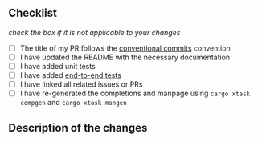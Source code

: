 ## Checklist

_check the box if it is not applicable to your changes_
- [ ] The title of my PR follows the [conventional commits](https://www.conventionalcommits.org/en/v1.0.0/) convention
- [ ] I have updated the README with the necessary documentation
- [ ] I have added unit tests
- [ ] I have added [end-to-end tests](test/test_skim.py)
- [ ] I have linked all related issues or PRs
- [ ] I have re-generated the completions and manpage using `cargo xtask compgen` and `cargo xtask mangen`

## Description of the changes

